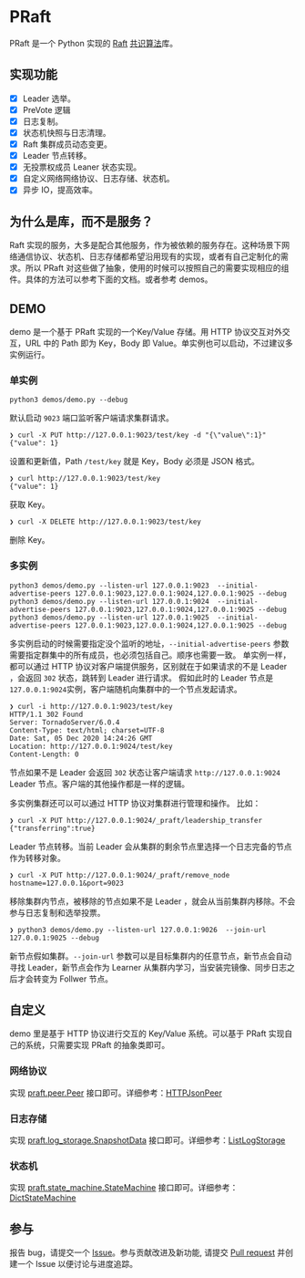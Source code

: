 # PRaft

PRaft 是一个 Python 实现的 [Raft](https://raft.github.io/) [共识算法](https://en.wikipedia.org/wiki/Consensus_(computer_science))库。

## 实现功能

- [x] Leader 选举。
- [x] PreVote 逻辑
- [x] 日志复制。
- [x] 状态机快照与日志清理。
- [x] Raft 集群成员动态变更。
- [x] Leader 节点转移。
- [x] 无投票权成员 Leaner 状态实现。
- [x] 自定义网络网络协议、日志存储、状态机。
- [x] 异步 IO，提高效率。

## 为什么是库，而不是服务？

Raft 实现的服务，大多是配合其他服务，作为被依赖的服务存在。这种场景下网络通信协议、状态机、日志存储都希望沿用现有的实现，或者有自己定制化的需求。所以 PRaft 对这些做了抽象，使用的时候可以按照自己的需要实现相应的组件。具体的方法可以参考下面的文档。或者参考 demos。

## DEMO

demo 是一个基于 PRaft 实现的一个Key/Value 存储。用 HTTP 协议交互对外交互，URL 中的 Path 即为 Key，Body 即 Value。单实例也可以启动，不过建议多实例运行。

### 单实例

```
python3 demos/demo.py --debug

```

默认启动 `9023` 端口监听客户端请求集群请求。

```
❯ curl -X PUT http://127.0.0.1:9023/test/key -d "{\"value\":1}"
{"value": 1}

```

设置和更新值，Path `/test/key` 就是 Key，Body 必须是 JSON 格式。

```
❯ curl http://127.0.0.1:9023/test/key
{"value": 1}

```

获取 Key。

```
❯ curl -X DELETE http://127.0.0.1:9023/test/key

```

删除 Key。

### 多实例

```
python3 demos/demo.py --listen-url 127.0.0.1:9023  --initial-advertise-peers 127.0.0.1:9023,127.0.0.1:9024,127.0.0.1:9025 --debug
python3 demos/demo.py --listen-url 127.0.0.1:9024  --initial-advertise-peers 127.0.0.1:9023,127.0.0.1:9024,127.0.0.1:9025 --debug
python3 demos/demo.py --listen-url 127.0.0.1:9025  --initial-advertise-peers 127.0.0.1:9023,127.0.0.1:9024,127.0.0.1:9025 --debug

```

多实例启动的时候需要指定没个监听的地址，`--initial-advertise-peers` 参数需要指定群集中的所有成员，也必须包括自己。顺序也需要一致。
单实例一样，都可以通过 HTTP 协议对客户端提供服务，区别就在于如果请求的不是 Leader ，会返回 `302` 状态，跳转到 Leader 进行请求。
假如此时的 Leader 节点是 `127.0.0.1:9024`实例，客户端随机向集群中的一个节点发起请求。

```
❯ curl -i http://127.0.0.1:9023/test/key
HTTP/1.1 302 Found
Server: TornadoServer/6.0.4
Content-Type: text/html; charset=UTF-8
Date: Sat, 05 Dec 2020 14:24:26 GMT
Location: http://127.0.0.1:9024/test/key
Content-Length: 0

```

节点如果不是 Leader 会返回 `302` 状态让客户端请求 `http://127.0.0.1:9024` Leader 节点。客户端的其他操作都是一样的逻辑。

多实例集群还可以可以通过 HTTP 协议对集群进行管理和操作。
比如：

```
❯ curl -X PUT http://127.0.0.1:9024/_praft/leadership_transfer
{"transferring":true}

```

Leader 节点转移。当前 Leader 会从集群的剩余节点里选择一个日志完备的节点作为转移对象。

```
❯ curl -X PUT http://127.0.0.1:9024/_praft/remove_node hostname=127.0.0.1&port=9023

```

移除集群内节点，被移除的节点如果不是 Leader ，就会从当前集群内移除。不会参与日志复制和选举投票。

```
❯ python3 demos/demo.py --listen-url 127.0.0.1:9026  --join-url 127.0.0.1:9025 --debug

```

新节点假如集群。`--join-url` 参数可以是目标集群内的任意节点，新节点会自动寻找 Leader，新节点会作为 Learner 从集群内学习，当安装完镜像、同步日志之后才会转变为 Follwer 节点。

## 自定义

demo 里是基于 HTTP 协议进行交互的 Key/Value 系统。可以基于 PRaft 实现自己的系统，只需要实现 PRaft 的抽象类即可。

### 网络协议

实现 [praft.peer.Peer](https://github.com/pi-projects/praft/blob/master/praft/peer.py#L7) 接口即可。详细参考：[HTTPJsonPeer](https://github.com/pi-projects/praft/blob/master/demos/demo.py#L225)

### 日志存储

实现 [praft.log_storage.SnapshotData](https://github.com/pi-projects/praft/blob/master/praft/log_storage.py#L15) 接口即可。详细参考：[ListLogStorage](https://github.com/pi-projects/praft/blob/master/demos/demo.py#L270)

### 状态机

实现 [praft.state_machine.StateMachine](https://github.com/pi-projects/praft/blob/master/praft/state_machine.py#L7) 接口即可。详细参考：[DictStateMachine](https://github.com/pi-projects/praft/blob/master/demos/demo.py#L339)

## 参与

报告 bug，请提交一个 [Issue](https://github.com/pi-projects/praft/issues)。参与贡献改进及新功能, 请提交 [Pull request](https://github.com/pi-projects/praft/pulls) 并创建一个 Issue 以便讨论与进度追踪。
